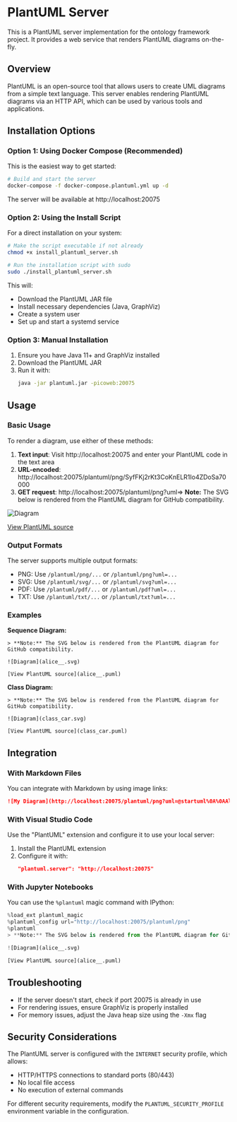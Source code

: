 # PlantUML Server

This is a PlantUML server implementation for the ontology framework project. It provides a web service that renders PlantUML diagrams on-the-fly.

## Overview

PlantUML is an open-source tool that allows users to create UML diagrams from a simple text language. This server enables rendering PlantUML diagrams via an HTTP API, which can be used by various tools and applications.

## Installation Options

### Option 1: Using Docker Compose (Recommended)

This is the easiest way to get started:

```bash
# Build and start the server
docker-compose -f docker-compose.plantuml.yml up -d
```

The server will be available at http://localhost:20075

### Option 2: Using the Install Script

For a direct installation on your system:

```bash
# Make the script executable if not already
chmod +x install_plantuml_server.sh

# Run the installation script with sudo
sudo ./install_plantuml_server.sh
```

This will:
- Download the PlantUML JAR file
- Install necessary dependencies (Java, GraphViz)
- Create a system user
- Set up and start a systemd service

### Option 3: Manual Installation

1. Ensure you have Java 11+ and GraphViz installed
2. Download the PlantUML JAR
3. Run it with:
   ```bash
   java -jar plantuml.jar -picoweb:20075
   ```

## Usage

### Basic Usage

To render a diagram, use either of these methods:

1. **Text input**: Visit http://localhost:20075 and enter your PlantUML code in the text area
2. **URL-encoded**: http://localhost:20075/plantuml/png/SyfFKj2rKt3CoKnELR1Io4ZDoSa70000
3. **GET request**: http://localhost:20075/plantuml/png?uml=> **Note:** The SVG below is rendered from the PlantUML diagram for GitHub compatibility.

![Diagram](README-plantuml-server_diagram_1.svg)

[View PlantUML source](README-plantuml-server_diagram_1.puml)


### Output Formats

The server supports multiple output formats:
- PNG: Use `/plantuml/png/...` or `/plantuml/png?uml=...`
- SVG: Use `/plantuml/svg/...` or `/plantuml/svg?uml=...`
- PDF: Use `/plantuml/pdf/...` or `/plantuml/pdf?uml=...`
- TXT: Use `/plantuml/txt/...` or `/plantuml/txt?uml=...`

### Examples

**Sequence Diagram:**
```
> **Note:** The SVG below is rendered from the PlantUML diagram for GitHub compatibility.

![Diagram](alice__.svg)

[View PlantUML source](alice__.puml)

```

**Class Diagram:**
```
> **Note:** The SVG below is rendered from the PlantUML diagram for GitHub compatibility.

![Diagram](class_car.svg)

[View PlantUML source](class_car.puml)

```

## Integration

### With Markdown Files

You can integrate with Markdown by using image links:

```markdown
![My Diagram](http://localhost:20075/plantuml/png?uml=@startuml%0A%0AAlice%20-%3E%20Bob%3A%20Hello%0A%0A@enduml)
```

### With Visual Studio Code

Use the "PlantUML" extension and configure it to use your local server:

1. Install the PlantUML extension
2. Configure it with:
   ```json
   "plantuml.server": "http://localhost:20075"
   ```

### With Jupyter Notebooks

You can use the `%plantuml` magic command with IPython:

```python
%load_ext plantuml_magic
%plantuml_config url="http://localhost:20075/plantuml/png"
%plantuml
> **Note:** The SVG below is rendered from the PlantUML diagram for GitHub compatibility.

![Diagram](alice__.svg)

[View PlantUML source](alice__.puml)

```

## Troubleshooting

- If the server doesn't start, check if port 20075 is already in use
- For rendering issues, ensure GraphViz is properly installed
- For memory issues, adjust the Java heap size using the `-Xmx` flag

## Security Considerations

The PlantUML server is configured with the `INTERNET` security profile, which allows:
- HTTP/HTTPS connections to standard ports (80/443)
- No local file access
- No execution of external commands

For different security requirements, modify the `PLANTUML_SECURITY_PROFILE` environment variable in the configuration. 